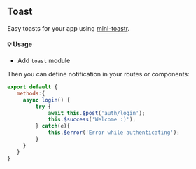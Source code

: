 ## Toast
Easy toasts for your app using [mini-toastr](https://github.com/se-panfilov/mini-toastr).

#### 💡 Usage

- Add `toast` module

Then you can define notification in your routes or components:

```js
export default {
   methods:{
     async login() {
         try {
             await this.$post('auth/login');
             this.$success('Welcome :)');
         } catch(e){
             this.$error('Error while authenticating');
         }
     }  
   }
}
```